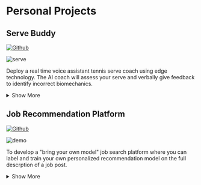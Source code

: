 # Personal Projects


## Serve Buddy
[![Github](https://img.shields.io/badge/GitHub-View_on_GitHub-green?style=flat&logo=GitHub)](https://github.com/Taher-Dohadwala/serve-buddy)

![serve](https://user-images.githubusercontent.com/23107070/128404347-79bafcd1-097b-45cd-a03e-034154c2bcbd.png)

Deploy a real time voice assistant tennis serve coach using edge technology. The AI coach will assess your serve and verbally give feedback to identify incorrect biomechanics.

<details>
<summary>Show More</summary>
<p>

This project makes use of a multi-class serve breakdown classifier, pose estimation model, and NLP models. Deployed on a raspberry pi 4 to work all on device on the tennis court.
</p>
</details>  


## Job Recommendation Platform
[![Github](https://img.shields.io/badge/GitHub-View_on_GitHub-blue?style=flat&logo=GitHub)](https://github.com/Taher-Dohadwala/better-job-finder)


![demo](https://user-images.githubusercontent.com/23107070/123326306-13e20900-d507-11eb-8de6-6b5467550a01.gif)

To develop a "bring your own model" job search platform where you can label and train your own personalized recommendation model on the full descrption of a job post.

<details>
<summary>Show More</summary>
<p>
  
Job titles often have different underlying roles. When looking for a job with a particular role, the job title alone cannot guarantee a role matching what you are looking for.

For example, the job title "Data Scientist" is generic, and contains different job roles; Data engineer, Data analyst, and ML engineer. The problem with job posting websites is that the particular data science role you are looking for is filled with the noise of the other roles. By having a recommendation model that is based on your own preferences, it can help to reduce noise in the job search space.
</p>
</details>  

